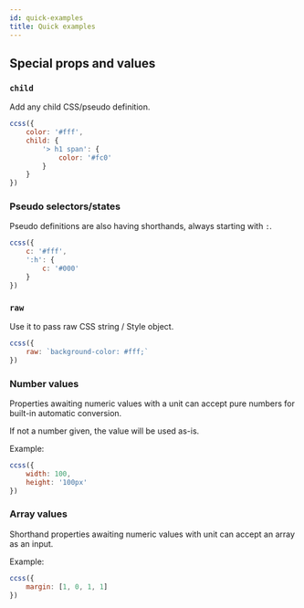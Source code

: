 ```yaml
---
id: quick-examples
title: Quick examples
---
```


## Special props and values

### `child`

Add any child CSS/pseudo definition.

```js live
ccss({
    color: '#fff',
    child: {
        '> h1 span': {
            color: '#fc0'
        }
    }
})
```

### Pseudo selectors/states

Pseudo definitions are also having shorthands, always starting with `:`.

```js live
ccss({
    c: '#fff',
    ':h': {
        c: '#000'
    }
})
```

### `raw`

Use it to pass raw CSS string / Style object.

```js live
ccss({
    raw: `background-color: #fff;`
})
```

### Number values

Properties awaiting numeric values with a unit can accept
pure numbers for built-in automatic conversion.

If not a number given, the value will be used as-is.

Example:

```js live
ccss({
    width: 100,
    height: '100px'
})
```

### Array values

Shorthand properties awaiting numeric values with unit can
accept an array as an input.

Example:

```js live
ccss({
    margin: [1, 0, 1, 1]
})
```
